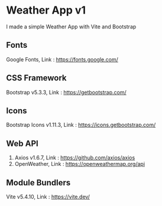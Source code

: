 # Weather App v1

I made a simple Weather App with Vite and Bootstrap

## Fonts

Google Fonts, Link : https://fonts.google.com/

## CSS Framework

Bootstrap v5.3.3, Link : https://getbootstrap.com/

## Icons

Bootstrap Icons v1.11.3, Link : https://icons.getbootstrap.com/

## Web API

1. Axios v1.6.7, Link : https://github.com/axios/axios
2. OpenWeather, Link : https://openweathermap.org/api

## Module Bundlers

Vite v5.4.10, Link : https://vite.dev/
